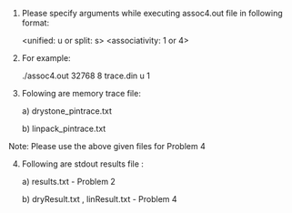 1) Please specify arguments while executing assoc4.out file in following format:

	<cacheSize> <blockSize> <trace filename> <unified: u or split: s> <associativity: 1 or 4>

2) For example:

	./assoc4.out 32768 8 trace.din u 1

3) Folowing are memory trace file:

	a) drystone_pintrace.txt
	
	b) linpack_pintrace.txt

Note: Please use the above  given files for Problem 4 

4) Following are stdout results file :

	a) results.txt - Problem 2
	
	b) dryResult.txt , linResult.txt - Problem 4

